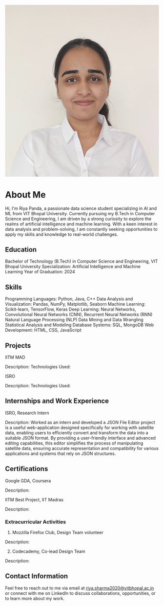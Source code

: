 ![Profile Image](/assets/pfp-riya.jpg) 

# About Me

Hi, I'm Riya Panda, a passionate data science student specializing in AI and ML from VIT Bhopal University. Currently pursuing my B.Tech in Computer Science and Engineering, I am driven by a strong curiosity to explore the realms of artificial intelligence and machine learning. With a keen interest in data analysis and problem-solving, I am constantly seeking opportunities to apply my skills and knowledge to real-world challenges.

## Education

Bachelor of Technology (B.Tech) in Computer Science and Engineering, VIT Bhopal University
Specialization: Artificial Intelligence and Machine Learning
Year of Graduation: 2024

## Skills

Programming Languages: Python, Java, C++
Data Analysis and Visualization: Pandas, NumPy, Matplotlib, Seaborn
Machine Learning: Scikit-learn, TensorFlow, Keras
Deep Learning: Neural Networks, Convolutional Neural Networks (CNN), Recurrent Neural Networks (RNN)
Natural Language Processing (NLP)
Data Mining and Data Wrangling
Statistical Analysis and Modeling
Database Systems: SQL, MongoDB
Web Development: HTML, CSS, JavaScript

## Projects

IITM MAD

Description: 
Technologies Used: 

ISRO

Description: 
Technologies Used: 

## Internships and Work Experience

ISRO, Research Intern

Description: Worked as an intern and developed a JSON File Editor project is a useful web-application designed specifically for working with satellite data, enabling users to efficiently convert and transform the data into a suitable JSON format. By providing a user-friendly interface and advanced editing capabilities, this editor simplifies the process of manipulating satellite data, ensuring accurate representation and compatibility for various applications and systems that rely on JSON structures.

## Certifications

Google GDA, Coursera

Description: 

IITM Best Project, IIT Madras

Description: 

### Extracurricular Activities

1. Mozzilla Firefox Club, Design Team volunteer

Description: 

2. Codecademy, Co-lead Design Team

Description: 

## Contact Information

Feel free to reach out to me via email at riya.sharma2020@vitbhopal.ac.in or connect with me on LinkedIn to discuss collaborations, opportunities, or to learn more about my work.
